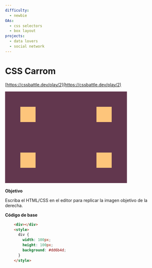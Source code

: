 ```yaml
---
difficulty:
  - newbie
OAs:
  - css selectors
  - box layout
projects:
  - data lovers
  - social network
---
```


# CSS Carrom

[https://cssbattle.dev/play/2](https://cssbattle.dev/play/2)

![CSS Carrom](css-carrom.png)

__Objetivo__

Escriba el HTML/CSS en el editor para replicar la imagen objetivo de la derecha.

__Código de base__

```html
    <div></div>
    <style>
      div {
        width: 100px;
        height: 100px;
        background: #dd6b4d;
      }
    </style>
```
